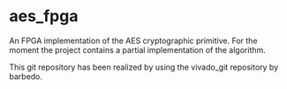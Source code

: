 # aes_fpga
An FPGA implementation of the AES cryptographic primitive. For the moment the project contains a partial implementation of the algorithm.

This git repository has been realized by using the vivado_git repository by barbedo.